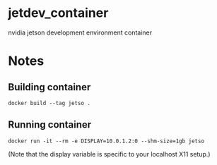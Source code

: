 # jetdev_container
nvidia jetson development environment container


# Notes

## Building container
`docker build --tag jetso .`

## Running container
`docker run -it --rm -e DISPLAY=10.0.1.2:0 --shm-size=1gb jetso`

(Note that the display variable is specific to your localhost X11 setup.)

